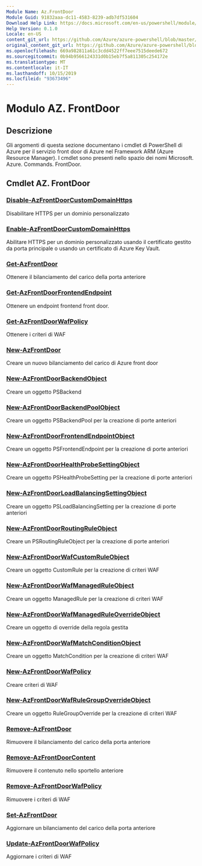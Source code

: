 ```yaml
---
Module Name: Az.FrontDoor
Module Guid: 91832aaa-dc11-4583-8239-adb7df531604
Download Help Link: https://docs.microsoft.com/en-us/powershell/module/az.frontdoor
Help Version: 0.1.0
Locale: en-US
content_git_url: https://github.com/Azure/azure-powershell/blob/master/src/FrontDoor/FrontDoor/help/Az.FrontDoor.md
original_content_git_url: https://github.com/Azure/azure-powershell/blob/master/src/FrontDoor/FrontDoor/help/Az.FrontDoor.md
ms.openlocfilehash: 669a982811a61c3cdd4522ff7eee7515deede672
ms.sourcegitcommit: 0b94b9566124331d0b15eb7f5a811305c254172e
ms.translationtype: MT
ms.contentlocale: it-IT
ms.lasthandoff: 10/15/2019
ms.locfileid: "93673496"
---
```

# Modulo AZ. FrontDoor
## Descrizione
Gli argomenti di questa sezione documentano i cmdlet di PowerShell di Azure per il servizio front door di Azure nel Framework ARM (Azure Resource Manager). I cmdlet sono presenti nello spazio dei nomi Microsoft. Azure. Commands. FrontDoor.

## Cmdlet AZ. FrontDoor
### [Disable-AzFrontDoorCustomDomainHttps](Disable-AzFrontDoorCustomDomainHttps.md)
Disabilitare HTTPS per un dominio personalizzato

### [Enable-AzFrontDoorCustomDomainHttps](Enable-AzFrontDoorCustomDomainHttps.md)
Abilitare HTTPS per un dominio personalizzato usando il certificato gestito da porta principale o usando un certificato di Azure Key Vault.

### [Get-AzFrontDoor](Get-AzFrontDoor.md)
Ottenere il bilanciamento del carico della porta anteriore

### [Get-AzFrontDoorFrontendEndpoint](Get-AzFrontDoorFrontendEndpoint.md)
Ottenere un endpoint frontend front door.

### [Get-AzFrontDoorWafPolicy](Get-AzFrontDoorWafPolicy.md)
Ottenere i criteri di WAF

### [New-AzFrontDoor](New-AzFrontDoor.md)
Creare un nuovo bilanciamento del carico di Azure front door

### [New-AzFrontDoorBackendObject](New-AzFrontDoorBackendObject.md)
Creare un oggetto PSBackend

### [New-AzFrontDoorBackendPoolObject](New-AzFrontDoorBackendPoolObject.md)
Creare un oggetto PSBackendPool per la creazione di porte anteriori

### [New-AzFrontDoorFrontendEndpointObject](New-AzFrontDoorFrontendEndpointObject.md)
Creare un oggetto PSFrontendEndpoint per la creazione di porte anteriori

### [New-AzFrontDoorHealthProbeSettingObject](New-AzFrontDoorHealthProbeSettingObject.md)
Creare un oggetto PSHealthProbeSetting per la creazione di porte anteriori

### [New-AzFrontDoorLoadBalancingSettingObject](New-AzFrontDoorLoadBalancingSettingObject.md)
Creare un oggetto PSLoadBalancingSetting per la creazione di porte anteriori

### [New-AzFrontDoorRoutingRuleObject](New-AzFrontDoorRoutingRuleObject.md)
Creare un PSRoutingRuleObject per la creazione di porte anteriori

### [New-AzFrontDoorWafCustomRuleObject](New-AzFrontDoorWafCustomRuleObject.md)
Creare un oggetto CustomRule per la creazione di criteri WAF

### [New-AzFrontDoorWafManagedRuleObject](New-AzFrontDoorWafManagedRuleObject.md)
Creare un oggetto ManagedRule per la creazione di criteri WAF

### [New-AzFrontDoorWafManagedRuleOverrideObject](New-AzFrontDoorWafManagedRuleOverrideObject.md)
Creare un oggetto di override della regola gestita

### [New-AzFrontDoorWafMatchConditionObject](New-AzFrontDoorWafMatchConditionObject.md)
Creare un oggetto MatchCondition per la creazione di criteri WAF

### [New-AzFrontDoorWafPolicy](New-AzFrontDoorWafPolicy.md)
Creare criteri di WAF

### [New-AzFrontDoorWafRuleGroupOverrideObject](New-AzFrontDoorWafRuleGroupOverrideObject.md)
Creare un oggetto RuleGroupOverride per la creazione di criteri WAF

### [Remove-AzFrontDoor](Remove-AzFrontDoor.md)
Rimuovere il bilanciamento del carico della porta anteriore

### [Remove-AzFrontDoorContent](Remove-AzFrontDoorContent.md)
Rimuovere il contenuto nello sportello anteriore

### [Remove-AzFrontDoorWafPolicy](Remove-AzFrontDoorWafPolicy.md)
Rimuovere i criteri di WAF

### [Set-AzFrontDoor](Set-AzFrontDoor.md)
Aggiornare un bilanciamento del carico della porta anteriore

### [Update-AzFrontDoorWafPolicy](Update-AzFrontDoorWafPolicy.md)
Aggiornare i criteri di WAF

